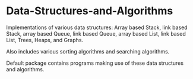 # Data-Structures-and-Algorithms

Implementations of various data structures: Array based Stack, link based Stack, array based Queue, link based Queue, array based List, link based List,
Trees, Heaps, and Graphs.

Also includes various sorting algorithms and searching algorithms.

Default package contains programs making use of these data structures and algorithms.
